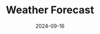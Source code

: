 ---
title: "Weather Forecast"
date: 2024-09-16
# layout: "weather"
# ---

# This page displays weather forecasts and aurora predictions NON HTML VERSION.
type: landing

advanced:
  css_style: "text-align: center;"

sections:
  - block: markdown
    content:
      title: Forecasts
      subtitle: This page displays various weather forecasts that I like having collated into one webpage.
      text: |-
        <iframe width="650" height="650" src="https://embed.windy.com/embed.html?type=map&location=coordinates&metricRain=mm&metricTemp=°C&metricWind=km/h&zoom=7&overlay=rain&product=ecmwf&level=surface&lat=-36.058&lon=149.26&detailLat=-35.251&detailLon=149.124&marker=true&message=true" frameborder="0"></iframe>

        <iframe width="300" height="300" src="https://embed.windy.com/embed.html?type=map&location=coordinates&metricRain=default&metricTemp=default&metricWind=default&zoom=7&overlay=wind&product=ecmwf&level=surface&lat=-35.514&lon=149.03" frameborder="0"></iframe>

        <iframe width="300" height="300" src="https://embed.windy.com/embed.html?type=map&location=coordinates&metricRain=default&metricTemp=default&metricWind=default&zoom=7&overlay=wind&product=ecmwf&level=100m&lat=-35.514&lon=149.03" frameborder="0"></iframe>

        <iframe width="300" height="300" src="https://embed.windy.com/embed.html?type=map&location=coordinates&metricRain=default&metricTemp=default&metricWind=default&zoom=7&overlay=wind&product=ecmwf&level=950h&lat=-35.514&lon=149.03" frameborder="0"></iframe>

        <div style="width: 650px;"><iframe style="display: block;" src="https://cdnres.willyweather.com.au/widget/loadView.html?id=75234" width="650" height="520" frameborder="0"  scrolling="no"></iframe><a style="z-index: 1;position: relative;margin: -20px 0 0 0;text-indent: -9999em;display: block;height: 20px" href="https://www.willyweather.com.au/act/canberra/oconnor.html" rel="nofollow">Today's weather in OConnor</a></div>

        <div style="width: 300px;"><iframe style="display: block;" src="https://cdnres.willyweather.com.au/widget/loadView.html?id=75235" width="300" height="520" frameborder="0"  scrolling="no"></iframe><a style="z-index: 1;position: relative;margin: -20px 0 0 0;text-indent: -9999em;display: block;height: 20px" href="https://www.willyweather.com.au/act/canberra/oconnor.html" rel="nofollow">Today's weather in OConnor</a></div>

        <div style="width: 400px;"><iframe style="display: block;" src="https://cdnres.willyweather.com.au/widget/loadView.html?id=75235" width="400" height="520" frameborder="0"  scrolling="no"></iframe><a style="display: block;text-indent: -9999em;position: relative;z-index: 1;height: 20px;margin: -20px 0 0 0" href="https://www.willyweather.com.au/act/canberra/oconnor.html" rel="nofollow">oconnor Forecast</a></div>

        <script src="https://cdnres.willyweather.com.au/widget/warning/loadView.html?id=75236" type="application/javascript"></script>

        <script src="https://cdnres.willyweather.com.au/widget/warning/loadView.html?id=75237" type="application/javascript"></script>

        <small>Weather warnings are provided by BOM via <a href="https://www.willyweather.com.au">WillyWeather</a></small>
---